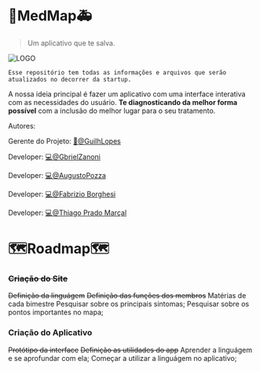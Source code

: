 #  🏥MedMap🚑
> Um aplicativo que te salva.


![LOGO](https://pequenoprincipe.org.br/wp-content/uploads/2016/09/dsc_0082.jpg)
```
Esse repositório tem todas as informações e arquivos que serão atualizados no decorrer da startup.
```
A nossa ideia principal é fazer um aplicativo com uma interface interativa com as necessidades do usuário. **Te diagnosticando da melhor forma possível** com a inclusão do melhor lugar para o seu tratamento. 


Autores: 

Gerente do Projeto: [📢@GuilhLopes](https://github.com/GuilhLopes) 

Developer: [💻@GbrielZanoni](https://github.com/GbrielZanoni)

Developer: [💻@AugustoPozza](https://github.com/AugustoPozza)

Developer: [💻@Fabrizio Borghesi](https://github.com/FabrizioBorghesi)

Developer: [💻@Thiago Prado Marçal](https://github.com/ThiagoPradouni)

#  🗺️Roadmap🗺️

### ~~Criação do Site~~
~~Definição da linguágem~~
~~Definição das funções dos membros~~
Matérias de cada bimestre
Pesquisar sobre os principais sintomas;
Pesquisar sobre os pontos importantes no mapa; 
### Criação do Aplicativo
~~Protótipo da interface~~
~~Definição as utilidades do app~~
Aprender a linguágem e se aprofundar com ela;
Começar a utilizar a linguágem no aplicativo;

